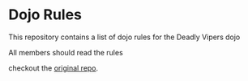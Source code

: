 Dojo Rules
==========

This repository contains a list of dojo rules for the Deadly Vipers dojo

All members should read the rules

checkout the [original repo]("https://github.com/deadlyvipers").
